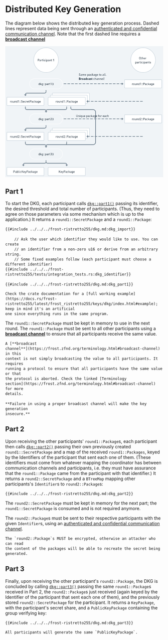 # Distributed Key Generation

The diagram below shows the distributed key generation process. Dashed lines
represent data being sent through an [authenticated and confidential
communication
channel](https://frost.zfnd.org/terminology.html#peer-to-peer-channel). Note
that the first dashed line requires a [**broadcast
channel**](https://frost.zfnd.org/terminology.html#broadcast-channel)

![Diagram of Distributed Key Generation, illustrating what is explained in the text](dkg/dkg.png)

## Part 1

To start the DKG, each participant calls
[`dkg::part1()`](https://docs.rs/frost-ristretto255/latest/frost_ristretto255/keys/dkg/fn.part1.html)
passing its identifier, the desired threshold and total number of participants.
(Thus, they need to agree on those parameters via some mechanism which is up to
the application.) It returns a `round1::SecretPackage` and a `round1::Package`:

```rust,no_run,noplayground
{{#include ../../../frost-ristretto255/dkg.md:dkg_import}}

    // Ask the user which identifier they would like to use. You can create
    // an identifier from a non-zero u16 or derive from an arbitrary string.
    // Some fixed examples follow (each participant must choose a different identifier)
{{#include ../../../frost-ristretto255/tests/integration_tests.rs:dkg_identifier}}

{{#include ../../../frost-ristretto255/dkg.md:dkg_part1}}
```

```admonish info
Check the crate documentation for a [full working example](https://docs.rs/frost-ristretto255/latest/frost_ristretto255/keys/dkg/index.html#example); keep in mind it's an artificial
one since everything runs in the same program.
```

The `round1::SecretPackage` must be kept in memory to use in the next round. The
`round1::Package` must be sent to all other participants using a [**broadcast
channel**](https://frost.zfnd.org/terminology.html#broadcast-channel) to ensure
that all participants receive the same value.

```admonish danger
A [**broadcast
channel**](https://frost.zfnd.org/terminology.html#broadcast-channel) in this
context is not simply broadcasting the value to all participants. It requires
running a protocol to ensure that all participants have the same value or that
the protocol is aborted. Check the linked [Terminology
section](https://frost.zfnd.org/terminology.html#broadcast-channel) for more
details.

**Failure in using a proper broadcast channel will make the key generation
insecure.**
```

## Part 2

Upon receiving the other participants' `round1::Package`s, each participant then
calls
[`dkg::part2()`](https://docs.rs/frost-ristretto255/latest/frost_ristretto255/keys/dkg/fn.part2.html)
passing their own previously created `round1::SecretPackage` and a map of the
received `round1::Packages`, keyed by the Identifiers of the participant that
sent each one of them. (These identifiers must come from whatever mapping the
coordinator has between communication channels and participants, i.e. they must
have assurance that the `round1::Package` came from the participant with that
identifier.) It returns a `round2::SecretPackage` and a `BTreeMap` mapping other
participants's `Identifier`s to `round2::Package`s:

```rust,no_run,noplayground
{{#include ../../../frost-ristretto255/dkg.md:dkg_part2}}
```

The `round2::SecretPackage` must be kept in memory for the next part; the
`round1::SecretPackage` is consumed and is not required anymore.

The `round2::Package`s must be sent to their respective participants with the
given `Identifier`s, using an [authenticated and confidential communication
channel](https://frost.zfnd.org/terminology.html#peer-to-peer-channel).

```admonish danger
The `round2::Package`s MUST be encrypted, otherwise an attacker who can read
the content of the packages will be able to recreate the secret being
generated.
```

## Part 3

Finally, upon receiving the other participant's `round2::Package`, the DKG is
concluded by calling
[`dkg::part3()`](https://docs.rs/frost-ristretto255/latest/frost_ristretto255/keys/dkg/fn.part3.html)
passing the same `round1::Package`s received in Part 2, the `round2::Package`s
just received (again keyed by the Identifier of the participant that sent each
one of them), and the previously stored `round2::SecretPackage` for the
participant. It returns a `KeyPackage`, with the participant's secret share, and
a `PublicKeyPackage` containing the group verifying key:

```rust,no_run,noplayground
{{#include ../../../frost-ristretto255/dkg.md:dkg_part3}}
```

```admonish note
All participants will generate the same `PublicKeyPackage`.
```